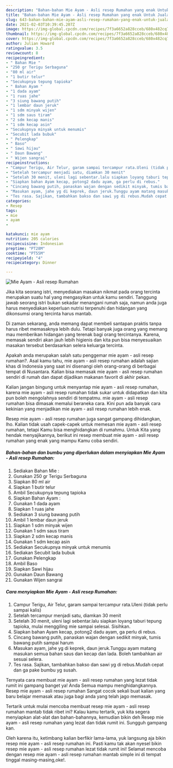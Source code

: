 ```yaml
---
description: "Bahan-bahan Mie Ayam - Asli resep Rumahan yang enak Untuk Jualan"
title: "Bahan-bahan Mie Ayam - Asli resep Rumahan yang enak Untuk Jualan"
slug: 643-bahan-bahan-mie-ayam-asli-resep-rumahan-yang-enak-untuk-jualan
date: 2021-02-03T10:39:45.207Z
image: https://img-global.cpcdn.com/recipes/7f3a6652a828cceb/680x482cq70/mie-ayam-asli-resep-rumahan-foto-resep-utama.jpg
thumbnail: https://img-global.cpcdn.com/recipes/7f3a6652a828cceb/680x482cq70/mie-ayam-asli-resep-rumahan-foto-resep-utama.jpg
cover: https://img-global.cpcdn.com/recipes/7f3a6652a828cceb/680x482cq70/mie-ayam-asli-resep-rumahan-foto-resep-utama.jpg
author: Julian Howard
ratingvalue: 3.5
reviewcount: 8
recipeingredient:
- " Bahan Mie "
- "250 gr Terigu Serbaguna"
- "80 ml air"
- "1 butir telur"
- "Secukupnya tepung tapioka"
- " Bahan Ayam "
- "1 dada ayam"
- "1 ruas jahe"
- "3 siung bawang putih"
- "1 lembar daun jeruk"
- "1 sdm minyak wijen"
- "1 sdm saus tiram"
- "2 sdm kecap manis"
- "1 sdm kecap asin"
- "Secukupnya minyak untuk menumis"
- "Secubit lada bubuk"
- " Pelengkap"
- " Baso"
- " Sawi hijau"
- " Daun Bawang"
- " Wijen sangrai"
recipeinstructions:
- "Campur Terigu, Air Telur, garam sampai tercampur rata.Uleni (tidak perlu sampai kalis)"
- "Setelah tercampur menjadi satu, diamkan 30 menit"
- "Setelah 30 menit, uleni lagi sebentar.lalu siapkan loyang taburi tepung tapioka, mulai menggiling mie sampai selesai. Sisihkan."
- "Siapkan bahan Ayam kecap, potong2 dadu ayam, ga perlu di rebus."
- "Cincang bawang putih, panaskan wajan dengan sedikit minyak, tumis bawang putih sampai harum"
- "Masukan ayam, jahe yg di keprek, daun jeruk.Tunggu ayam matang masukan semua bahan saus dan kecap dan lada. Boleh tambahkan air sesuai selera."
- "Tes rasa. Sajikan, tambahkan bakso dan sawi yg di rebus.Mudah cepat dan ga pake bumbu yg susah."
categories:
- Resep
tags:
- mie
- ayam
- 

katakunci: mie ayam  
nutrition: 205 calories
recipecuisine: Indonesian
preptime: "PT28M"
cooktime: "PT55M"
recipeyield: "4"
recipecategory: Dinner

---
```



![Mie Ayam - Asli resep Rumahan](https://img-global.cpcdn.com/recipes/7f3a6652a828cceb/680x482cq70/mie-ayam-asli-resep-rumahan-foto-resep-utama.jpg)

Jika kita seorang istri, menyediakan masakan nikmat pada orang tercinta merupakan suatu hal yang mengasyikan untuk kamu sendiri. Tanggung jawab seorang istri bukan sekadar menangani rumah saja, namun anda juga harus menyediakan keperluan nutrisi terpenuhi dan hidangan yang dikonsumsi orang tercinta harus mantab.

Di zaman  sekarang, anda memang dapat membeli santapan praktis tanpa harus ribet memasaknya lebih dulu. Tetapi banyak juga orang yang memang mau memberikan hidangan yang terenak bagi orang tercintanya. Karena, memasak sendiri akan jauh lebih higienis dan kita pun bisa menyesuaikan masakan tersebut berdasarkan selera keluarga tercinta. 



Apakah anda merupakan salah satu penggemar mie ayam - asli resep rumahan?. Asal kamu tahu, mie ayam - asli resep rumahan adalah sajian khas di Indonesia yang saat ini disenangi oleh orang-orang di berbagai tempat di Nusantara. Kalian bisa memasak mie ayam - asli resep rumahan sendiri di rumah dan dapat dijadikan makanan favorit di akhir pekan.

Kalian jangan bingung untuk menyantap mie ayam - asli resep rumahan, karena mie ayam - asli resep rumahan tidak sukar untuk didapatkan dan kita pun boleh mengolahnya sendiri di tempatmu. mie ayam - asli resep rumahan bisa dimasak memalui beraneka cara. Kini pun ada banyak cara kekinian yang menjadikan mie ayam - asli resep rumahan lebih enak.

Resep mie ayam - asli resep rumahan juga sangat gampang dihidangkan, lho. Kalian tidak usah capek-capek untuk memesan mie ayam - asli resep rumahan, tetapi Kamu bisa menghidangkan di rumahmu. Untuk Kita yang hendak menyajikannya, berikut ini resep membuat mie ayam - asli resep rumahan yang enak yang mampu Kamu coba sendiri.

<!--inarticleads1-->

##### Bahan-bahan dan bumbu yang diperlukan dalam menyiapkan Mie Ayam - Asli resep Rumahan:

1. Sediakan  Bahan Mie :
1. Gunakan 250 gr Terigu Serbaguna
1. Siapkan 80 ml air
1. Siapkan 1 butir telur
1. Ambil Secukupnya tepung tapioka
1. Siapkan  Bahan Ayam :
1. Gunakan 1 dada ayam
1. Siapkan 1 ruas jahe
1. Sediakan 3 siung bawang putih
1. Ambil 1 lembar daun jeruk
1. Siapkan 1 sdm minyak wijen
1. Gunakan 1 sdm saus tiram
1. Siapkan 2 sdm kecap manis
1. Gunakan 1 sdm kecap asin
1. Sediakan Secukupnya minyak untuk menumis
1. Sediakan Secubit lada bubuk
1. Gunakan  Pelengkap
1. Ambil  Baso
1. Siapkan  Sawi hijau
1. Gunakan  Daun Bawang
1. Gunakan  Wijen sangrai




<!--inarticleads2-->

##### Cara menyiapkan Mie Ayam - Asli resep Rumahan:

1. Campur Terigu, Air Telur, garam sampai tercampur rata.Uleni (tidak perlu sampai kalis)
1. Setelah tercampur menjadi satu, diamkan 30 menit
1. Setelah 30 menit, uleni lagi sebentar.lalu siapkan loyang taburi tepung tapioka, mulai menggiling mie sampai selesai. Sisihkan.
1. Siapkan bahan Ayam kecap, potong2 dadu ayam, ga perlu di rebus.
1. Cincang bawang putih, panaskan wajan dengan sedikit minyak, tumis bawang putih sampai harum
1. Masukan ayam, jahe yg di keprek, daun jeruk.Tunggu ayam matang masukan semua bahan saus dan kecap dan lada. Boleh tambahkan air sesuai selera.
1. Tes rasa. Sajikan, tambahkan bakso dan sawi yg di rebus.Mudah cepat dan ga pake bumbu yg susah.




Ternyata cara membuat mie ayam - asli resep rumahan yang lezat tidak rumit ini gampang banget ya! Anda Semua mampu menghidangkannya. Resep mie ayam - asli resep rumahan Sangat cocok sekali buat kalian yang baru belajar memasak atau juga bagi anda yang telah jago memasak.

Tertarik untuk mulai mencoba membuat resep mie ayam - asli resep rumahan mantab tidak ribet ini? Kalau kamu tertarik, yuk kita segera menyiapkan alat-alat dan bahan-bahannya, kemudian bikin deh Resep mie ayam - asli resep rumahan yang lezat dan tidak rumit ini. Sungguh gampang kan. 

Oleh karena itu, ketimbang kalian berfikir lama-lama, yuk langsung aja bikin resep mie ayam - asli resep rumahan ini. Pasti kamu tak akan nyesel bikin resep mie ayam - asli resep rumahan lezat tidak rumit ini! Selamat mencoba dengan resep mie ayam - asli resep rumahan mantab simple ini di tempat tinggal masing-masing,oke!.

